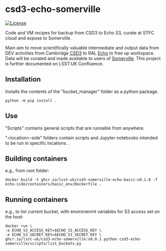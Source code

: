 # csd3-echo-somerville

[![License](https://img.shields.io/badge/License-Apache_2.0-green.svg)](https://opensource.org/licenses/Apache-2.0)

Code and VM recipes for backup from CSD3 to Echo S3, curate at STFC cloud and expose to Somerville.

Main aim to move scientifically valuable intermediate and output data from DEV activities from Cambridge [CSD3](https://docs.hpc.cam.ac.uk/hpc/) to RAL [Echo](https://iopscience.iop.org/article/10.1088/1742-6596/898/6/062051/pdf) to free up workspace. Data will be curated and made available to users of [Somerville](https://www.ed.ac.uk/information-services/research-support/research-computing/ecdf). This project is further documented on LSST:UK Confluence.

## Installation

Installs the contents of the "bucket_manager" folder as a python package.

```shell
python -m pip install .
```

## Use

"Scripts" contains general scripts that are runnable from anywhere.

"\<location\>-side" folders contain scripts and Jupyter notebooks intended to be run in specific locations.
.

## Building containers

e.g., from root folder:

```shell
docker build -t ghcr.io/lsst-uk/csd3-somerville-echo-basic:v0.1.0 -f echo-side/containers/basic_env/Dockerfile .
```

## Running containers

e.g., to list current bucket, with environemnt variables for S3 access set on the host:

```shell
docker run \
-e ECHO_S3_ACCESS_KEY=$ECHO_S3_ACCESS_KEY \
-e ECHO_S3_SECRET_KEY=$ECHO_S3_SECRET_KEY \
ghcr.io/lsst-uk/csd3-echo-somerville:v0.0.1 python csd3-echo-somerville/scripts/list_buckets.py
```
